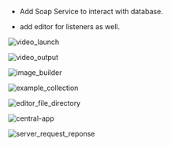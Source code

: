 
* Add Soap Service to interact with database.

* add editor for listeners as well.

![video_launch](https://github.com/user-attachments/assets/1a8eff64-7255-44c6-b4c2-283b87ca014a)


![video_output](https://github.com/user-attachments/assets/1bd73912-4c0f-47c5-964e-ade74c5ab094)

![image_builder](https://github.com/user-attachments/assets/bef1a429-8505-4946-82d6-2f13d8e3237b)

![example_collection](https://github.com/user-attachments/assets/497d46c3-a491-418a-8095-14ad6ca39aeb)

![editor_file_directory](https://github.com/user-attachments/assets/03faf10f-9b9f-4a96-a454-ad3d3e145af7)


![central-app](https://github.com/user-attachments/assets/026eacb8-cd18-4ace-bcbf-7e1591ea7fd8)


![server_request_reponse](https://github.com/user-attachments/assets/3652341e-df60-4e0f-acf3-856c7cb2cb4f)
